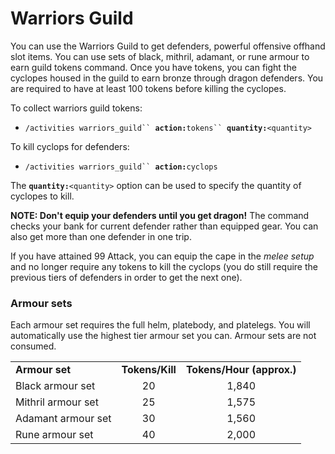 # Warriors Guild

You can use the Warriors Guild to get defenders, powerful offensive offhand slot items. You can use sets of black, mithril, adamant, or rune armour to earn guild tokens command. Once you have tokens, you can fight the cyclopes housed in the guild to earn bronze through dragon defenders. You are required to have at least 100 tokens before killing the cyclopes.

To collect warriors guild tokens:

* `/activities warriors_guild`` `**`action:`**`tokens`` `**`quantity:`**`<quantity>`&#x20;

To kill cyclops for defenders:

* `/activities warriors_guild`` `**`action:`**`cyclops`

The **`quantity:`**`<quantity>` option can be used to specify the quantity of cyclopes to kill.

**NOTE: Don't equip your defenders until you get dragon!** The command checks your bank for current defender rather than equipped gear. You can also get more than one defender in one trip.

If you have attained 99 Attack, you can equip the cape in the _melee setup_ and no longer require any tokens to kill the cyclops (you do still require the previous tiers of defenders in order to get the next one).

### Armour sets

Each armour set requires the full helm, platebody, and platelegs. You will automatically use the highest tier armour set you can. Armour sets are not consumed.

|                    |                 |                           |
| ------------------ | :-------------: | :-----------------------: |
| **Armour set**     | **Tokens/Kill** | **Tokens/Hour (approx.)** |
| Black armour set   |        20       |           1,840           |
| Mithril armour set |        25       |           1,575           |
| Adamant armour set |        30       |           1,560           |
| Rune armour set    |        40       |           2,000           |
